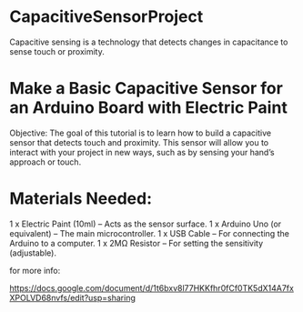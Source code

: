 # CapacitiveSensorProject
Capacitive sensing is a technology that detects changes in capacitance to sense touch or proximity.
# Make a Basic Capacitive Sensor for an Arduino Board with Electric Paint

Objective:
The goal of this tutorial is to learn how to build a capacitive sensor that detects touch and proximity. This sensor will allow you to interact with your project in new ways, such as by sensing your hand’s approach or touch.

# Materials Needed:
1 x Electric Paint (10ml) – Acts as the sensor surface.
1 x Arduino Uno (or equivalent) – The main microcontroller.
1 x USB Cable – For connecting the Arduino to a computer.
1 x 2MΩ Resistor – For setting the sensitivity (adjustable).

for more info:

https://docs.google.com/document/d/1t6bxv8l77HKKfhr0fCf0TK5dX14A7fxXPOLVD68nvfs/edit?usp=sharing
